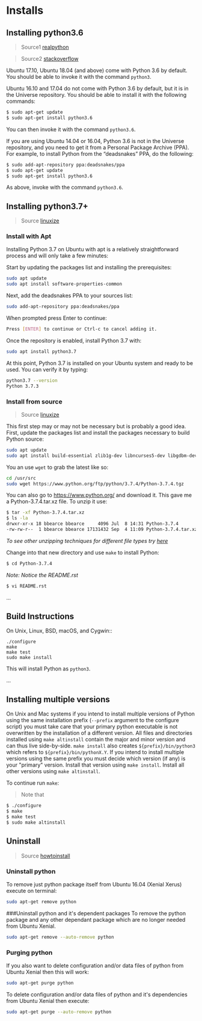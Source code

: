 # Installs

## Installing python3.6

>Source1 [realpython](https://realpython.com/installing-python/)

>Source2 [stackoverflow](https://stackoverflow.com/questions/52656887/how-to-unistall-python3-5-and-re-install-python3-7/52657343)

Ubuntu 17.10, Ubuntu 18.04 (and above) come with Python 3.6 by default. You should be able to invoke it with the command ```python3```.

Ubuntu 16.10 and 17.04 do not come with Python 3.6 by default, but it is in the Universe repository. You should be able to install it with the following commands:

```bash
$ sudo apt-get update
$ sudo apt-get install python3.6
```

You can then invoke it with the command ```python3.6```.

If you are using Ubuntu 14.04 or 16.04, Python 3.6 is not in the Universe repository, and you need to get it from a Personal Package Archive (PPA). For example, to install Python from the “deadsnakes” PPA, do the following:

```bash
$ sudo add-apt-repository ppa:deadsnakes/ppa
$ sudo apt-get update
$ sudo apt-get install python3.6
```

As above, invoke with the command ```python3.6```.

## Installing python3.7+

>Source [linuxize](https://linuxize.com/post/how-to-install-python-3-7-on-ubuntu-18-04/)

### Install with Apt

Installing Python 3.7 on Ubuntu with apt is a relatively straightforward process and will only take a few minutes:

Start by updating the packages list and installing the prerequisites:

```bash
sudo apt update
sudo apt install software-properties-common
```

Next, add the deadsnakes PPA to your sources list:

```bash
sudo add-apt-repository ppa:deadsnakes/ppa
```

When prompted press Enter to continue:

```bash
Press [ENTER] to continue or Ctrl-c to cancel adding it.
```

Once the repository is enabled, install Python 3.7 with:

```bash
sudo apt install python3.7
```

At this point, Python 3.7 is installed on your Ubuntu system and ready to be used. You can verify it by typing:

```bash
python3.7 --version
Python 3.7.3
```

### Install from source
>Source [linuxize](https://linuxize.com/post/how-to-install-python-3-7-on-ubuntu-18-04/)

This first step may or may not be necessary but is probably a good idea. First, update the packages list and install the packages necessary to build Python source:

```bash
sudo apt update
sudo apt install build-essential zlib1g-dev libncurses5-dev libgdbm-dev libnss3-dev libssl-dev libreadline-dev libffi-dev wget
```

You an use ```wget``` to grab the latest like so:

```bash
cd /usr/src
sudo wget https://www.python.org/ftp/python/3.7.4/Python-3.7.4.tgz
```
You can also go to https://www.python.org/ and download it. This gave me a Python-3.7.4.tar.xz file. To unzip it use:
```bash
$ tar -xf Python-3.7.4.tar.xz 
$ ls -la
drwxr-xr-x 18 bbearce bbearce     4096 Jul  8 14:31 Python-3.7.4
-rw-rw-r--  1 bbearce bbearce 17131432 Sep  4 11:09 Python-3.7.4.tar.xz
```

*To see other unzipping techniques for different file types try [here](/bash/tar_files)*

Change into that new directory and use ```make``` to install Python:

```bash
$ cd Python-3.7.4
```

*Note: Notice the README.rst*

```bash
$ vi README.rst
```

...

Build Instructions
------------------

On Unix, Linux, BSD, macOS, and Cygwin::

    ./configure
    make
    make test
    sudo make install

This will install Python as ``python3``.

...

Installing multiple versions
----------------------------

On Unix and Mac systems if you intend to install multiple versions of Python
using the same installation prefix (``--prefix`` argument to the configure
script) you must take care that your primary python executable is not
overwritten by the installation of a different version.  All files and
directories installed using ``make altinstall`` contain the major and minor
version and can thus live side-by-side.  ``make install`` also creates
``${prefix}/bin/python3`` which refers to ``${prefix}/bin/pythonX.Y``.  If you
intend to install multiple versions using the same prefix you must decide which
version (if any) is your "primary" version.  Install that version using ``make
install``.  Install all other versions using ``make altinstall``.


To continue run ```make```:

> Note that 

```bash
$ ./configure
$ make
$ make test
$ sudo make altinstall
```

## Uninstall

>Source [howtoinstall](https://www.howtoinstall.co/en/ubuntu/xenial/python?action=remove)

### Uninstall python
To remove just python package itself from Ubuntu 16.04 (Xenial Xerus) execute on terminal:

```bash
sudo apt-get remove python
```

###Uninstall python and it's dependent packages
To remove the python package and any other dependant package which are no longer needed from Ubuntu Xenial.

```bash
sudo apt-get remove --auto-remove python
```

### Purging python
If you also want to delete configuration and/or data files of python from Ubuntu Xenial then this will work:

```bash
sudo apt-get purge python
```

To delete configuration and/or data files of python and it's dependencies from Ubuntu Xenial then execute:

```bash
sudo apt-get purge --auto-remove python
```